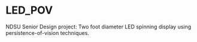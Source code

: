# LED_POV
NDSU Senior Design project: Two foot diameter LED spinning display using persistence-of-vision techniques.
